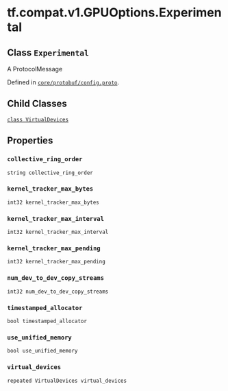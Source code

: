 <div itemscope itemtype="http://developers.google.com/ReferenceObject">
<meta itemprop="name" content="tf.compat.v1.GPUOptions.Experimental" />
<meta itemprop="path" content="Stable" />
<meta itemprop="property" content="VirtualDevices"/>
<meta itemprop="property" content="collective_ring_order"/>
<meta itemprop="property" content="kernel_tracker_max_bytes"/>
<meta itemprop="property" content="kernel_tracker_max_interval"/>
<meta itemprop="property" content="kernel_tracker_max_pending"/>
<meta itemprop="property" content="num_dev_to_dev_copy_streams"/>
<meta itemprop="property" content="timestamped_allocator"/>
<meta itemprop="property" content="use_unified_memory"/>
<meta itemprop="property" content="virtual_devices"/>
</div>

# tf.compat.v1.GPUOptions.Experimental

## Class `Experimental`

A ProtocolMessage





Defined in [`core/protobuf/config.proto`](/code/stable/tensorflow/core/protobuf/config.proto).

<!-- Placeholder for "Used in" -->


## Child Classes
[`class VirtualDevices`](../../../../tf/compat/v1/GPUOptions/Experimental/VirtualDevices.md)

## Properties

<h3 id="collective_ring_order"><code>collective_ring_order</code></h3>

`string collective_ring_order`


<h3 id="kernel_tracker_max_bytes"><code>kernel_tracker_max_bytes</code></h3>

`int32 kernel_tracker_max_bytes`


<h3 id="kernel_tracker_max_interval"><code>kernel_tracker_max_interval</code></h3>

`int32 kernel_tracker_max_interval`


<h3 id="kernel_tracker_max_pending"><code>kernel_tracker_max_pending</code></h3>

`int32 kernel_tracker_max_pending`


<h3 id="num_dev_to_dev_copy_streams"><code>num_dev_to_dev_copy_streams</code></h3>

`int32 num_dev_to_dev_copy_streams`


<h3 id="timestamped_allocator"><code>timestamped_allocator</code></h3>

`bool timestamped_allocator`


<h3 id="use_unified_memory"><code>use_unified_memory</code></h3>

`bool use_unified_memory`


<h3 id="virtual_devices"><code>virtual_devices</code></h3>

`repeated VirtualDevices virtual_devices`




